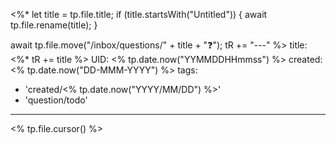 <%*
  let title = tp.file.title;
  if (title.startsWith("Untitled")) {
    await tp.file.rename(title);
  }

  await tp.file.move("/inbox/questions/" + title + "❓");
  tR += "---"
%>
title: <%* tR += title %>
UID: <% tp.date.now("YYMMDDHHmmss") %>
created: <% tp.date.now("DD-MMM-YYYY") %>
tags:
  - 'created/<% tp.date.now("YYYY/MM/DD") %>'
  - 'question/todo'
---
<% tp.file.cursor() %>